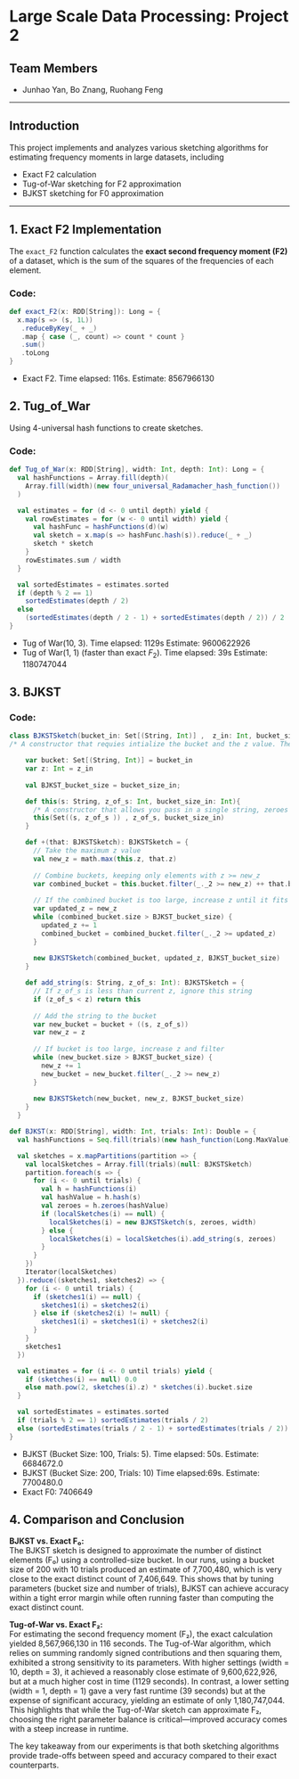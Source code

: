 # Large Scale Data Processing: Project 2

## Team Members
- Junhao Yan, Bo Znang, Ruohang Feng

---

## Introduction

This project implements and analyzes various sketching algorithms for estimating frequency moments in large datasets, including

- Exact F2 calculation
- Tug-of-War sketching for F2 approximation
- BJKST sketching for F0 approximation

---

## 1. Exact F2 Implementation

The `exact_F2` function calculates the **exact second frequency moment (F2)** of a dataset, which is the sum of the squares of the frequencies of each element.

### Code:
```scala
def exact_F2(x: RDD[String]): Long = {
  x.map(s => (s, 1L))
   .reduceByKey(_ + _)
   .map { case (_, count) => count * count }
   .sum()
   .toLong
}
```

- Exact F2. Time elapsed: 116s. Estimate: 8567966130

## 2. Tug_of_War

Using 4-universal hash functions to create sketches.

### Code:
```scala
def Tug_of_War(x: RDD[String], width: Int, depth: Int): Long = {
  val hashFunctions = Array.fill(depth)(
    Array.fill(width)(new four_universal_Radamacher_hash_function())
  )

  val estimates = for (d <- 0 until depth) yield {
    val rowEstimates = for (w <- 0 until width) yield {
      val hashFunc = hashFunctions(d)(w)
      val sketch = x.map(s => hashFunc.hash(s)).reduce(_ + _)
      sketch * sketch
    }
    rowEstimates.sum / width
  }

  val sortedEstimates = estimates.sorted
  if (depth % 2 == 1)
    sortedEstimates(depth / 2)
  else
    (sortedEstimates(depth / 2 - 1) + sortedEstimates(depth / 2)) / 2
}
```

- Tug of War(10, 3). Time elapsed: 1129s Estimate: 9600622926
- Tug of War(1, 1) (faster than exact $F_2$). Time elapsed: 39s Estimate: 1180747044

## 3. BJKST

### Code:
```scala
class BJKSTSketch(bucket_in: Set[(String, Int)] ,  z_in: Int, bucket_size_in: Int) extends Serializable {
/* A constructor that requies intialize the bucket and the z value. The bucket size is the bucket size of the sketch. */

    var bucket: Set[(String, Int)] = bucket_in
    var z: Int = z_in
  
    val BJKST_bucket_size = bucket_size_in;

    def this(s: String, z_of_s: Int, bucket_size_in: Int){
      /* A constructor that allows you pass in a single string, zeroes of the string, and the bucket size to initialize the sketch */
      this(Set((s, z_of_s )) , z_of_s, bucket_size_in)
    }

    def +(that: BJKSTSketch): BJKSTSketch = {
      // Take the maximum z value
      val new_z = math.max(this.z, that.z)
      
      // Combine buckets, keeping only elements with z >= new_z
      var combined_bucket = this.bucket.filter(_._2 >= new_z) ++ that.bucket.filter(_._2 >= new_z)
      
      // If the combined bucket is too large, increase z until it fits
      var updated_z = new_z
      while (combined_bucket.size > BJKST_bucket_size) {
        updated_z += 1
        combined_bucket = combined_bucket.filter(_._2 >= updated_z)
      }
      
      new BJKSTSketch(combined_bucket, updated_z, BJKST_bucket_size)
    }

    def add_string(s: String, z_of_s: Int): BJKSTSketch = {
      // If z_of_s is less than current z, ignore this string
      if (z_of_s < z) return this
      
      // Add the string to the bucket
      var new_bucket = bucket + ((s, z_of_s))
      var new_z = z
      
      // If bucket is too large, increase z and filter
      while (new_bucket.size > BJKST_bucket_size) {
        new_z += 1
        new_bucket = new_bucket.filter(_._2 >= new_z)
      }
      
      new BJKSTSketch(new_bucket, new_z, BJKST_bucket_size)
    }
  }

def BJKST(x: RDD[String], width: Int, trials: Int): Double = {
  val hashFunctions = Seq.fill(trials)(new hash_function(Long.MaxValue))

  val sketches = x.mapPartitions(partition => {
    val localSketches = Array.fill(trials)(null: BJKSTSketch)
    partition.foreach(s => {
      for (i <- 0 until trials) {
        val h = hashFunctions(i)
        val hashValue = h.hash(s)
        val zeroes = h.zeroes(hashValue)
        if (localSketches(i) == null) {
          localSketches(i) = new BJKSTSketch(s, zeroes, width)
        } else {
          localSketches(i) = localSketches(i).add_string(s, zeroes)
        }
      }
    })
    Iterator(localSketches)
  }).reduce((sketches1, sketches2) => {
    for (i <- 0 until trials) {
      if (sketches1(i) == null) {
        sketches1(i) = sketches2(i)
      } else if (sketches2(i) != null) {
        sketches1(i) = sketches1(i) + sketches2(i)
      }
    }
    sketches1
  })

  val estimates = for (i <- 0 until trials) yield {
    if (sketches(i) == null) 0.0
    else math.pow(2, sketches(i).z) * sketches(i).bucket.size
  }

  val sortedEstimates = estimates.sorted
  if (trials % 2 == 1) sortedEstimates(trials / 2)
  else (sortedEstimates(trials / 2 - 1) + sortedEstimates(trials / 2)) / 2
}
```

- BJKST (Bucket Size: 100, Trials: 5). Time elapsed: 50s. Estimate: 6684672.0
- BJKST (Bucket Size: 200, Trials: 10) Time elapsed:69s. Estimate: 7700480.0
- Exact F0: 7406649

## 4. Comparison and Conclusion

**BJKST vs. Exact F₀:**  
The BJKST sketch is designed to approximate the number of distinct elements (F₀) using a controlled-size bucket. In our runs, using a bucket size of 200 with 10 trials produced an estimate of 7,700,480, which is very close to the exact distinct count of 7,406,649. This shows that by tuning parameters (bucket size and number of trials), BJKST can achieve accuracy within a tight error margin while often running faster than computing the exact distinct count.

**Tug-of-War vs. Exact F₂:**  
For estimating the second frequency moment (F₂), the exact calculation yielded 8,567,966,130 in 116 seconds. The Tug-of-War algorithm, which relies on summing randomly signed contributions and then squaring them, exhibited a strong sensitivity to its parameters. With higher settings (width = 10, depth = 3), it achieved a reasonably close estimate of 9,600,622,926, but at a much higher cost in time (1129 seconds). In contrast, a lower setting (width = 1, depth = 1) gave a very fast runtime (39 seconds) but at the expense of significant accuracy, yielding an estimate of only 1,180,747,044. This highlights that while the Tug-of-War sketch can approximate F₂, choosing the right parameter balance is critical—improved accuracy comes with a steep increase in runtime.

The key takeaway from our experiments is that both sketching algorithms provide trade-offs between speed and accuracy compared to their exact counterparts.



